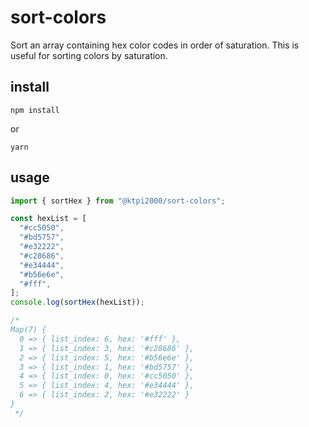 # sort-colors

Sort an array containing hex color codes in order of saturation. This is useful for sorting colors by saturation.

## install

```
npm install
```
or
```
yarn
```

## usage

```javascript
import { sortHex } from "@ktpi2000/sort-colors";

const hexList = [
  "#cc5050",
  "#bd5757",
  "#e32222",
  "#c28686",
  "#e34444",
  "#b56e6e",
  "#fff",
];
console.log(sortHex(hexList));

/*
Map(7) {
  0 => { list_index: 6, hex: '#fff' },
  1 => { list_index: 3, hex: '#c28686' },
  2 => { list_index: 5, hex: '#b56e6e' },
  3 => { list_index: 1, hex: '#bd5757' },
  4 => { list_index: 0, hex: '#cc5050' },
  5 => { list_index: 4, hex: '#e34444' },
  6 => { list_index: 2, hex: '#e32222' }
}
 */
```
